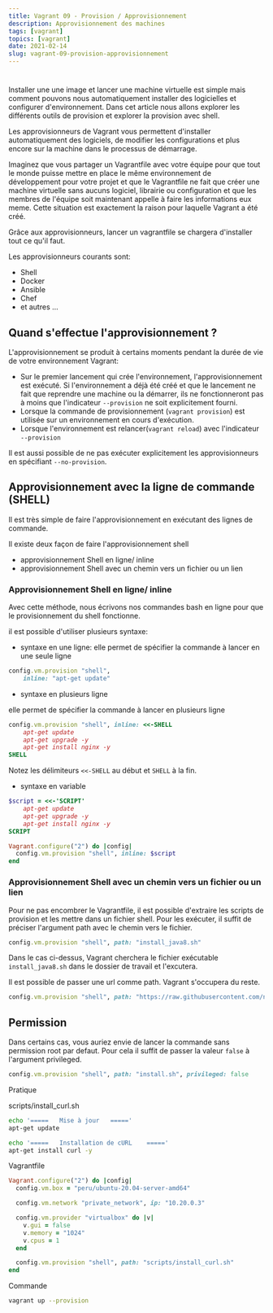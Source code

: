 ```yaml
---
title: Vagrant 09 - Provision / Approvisionnement
description: Approvisionnement des machines
tags: [vagrant]
topics: [vagrant]
date: 2021-02-14
slug: vagrant-09-provision-approvisionnement
---
```


#

Installer une une image et lancer une machine virtuelle est simple mais comment pouvons nous automatiquement installer des logicielles et configurer d'environnement. Dans cet article nous allons explorer les différents outils de provision et explorer la provision avec shell.

Les approvisionneurs de Vagrant vous permettent d'installer automatiquement des logiciels, de modifier les configurations et plus encore sur la machine dans le processus de démarrage.

Imaginez que vous partager un Vagrantfile avec votre équipe pour que tout le monde puisse mettre en place le même environnement de développement pour votre projet et que le Vagrantfile ne fait que créer une machine virtuelle sans aucuns logiciel, librairie ou configuration et que les membres de l'équipe soit maintenant appelle à faire les informations eux meme. Cette situation est exactement la raison pour laquelle Vagrant a été créé.

Grâce aux approvisionneurs, lancer un vagrantfile se chargera d'installer tout ce qu'il faut.

Les approvisionneurs courants sont:

- Shell
- Docker
- Ansible
- Chef
- et autres ...

## Quand s'effectue l'approvisionnement ?

L'approvisionnement se produit à certains moments pendant la durée de vie de votre environnement Vagrant:

- Sur le premier lancement qui crée l'environnement, l'approvisionnement est exécuté. Si l'environnement a déjà été créé et que le lancement ne fait que reprendre une machine ou la démarrer, ils ne fonctionneront pas à moins que l'indicateur `--provision` ne soit explicitement fourni.
- Lorsque la commande de provisionnement (`vagrant provision`) est utilisée sur un environnement en cours d'exécution.
- Lorsque l'environnement est relancer(`vagrant reload`) avec l'indicateur `--provision`

Il est aussi possible de ne pas exécuter explicitement les approvisionneurs en spécifiant `--no-provision`.

## Approvisionnement avec la ligne de commande (SHELL)

Il est très simple de faire l'approvisionnement en exécutant des lignes de commande.

Il existe deux façon de faire l'approvisionnement shell

- approvisionnement Shell en ligne/ inline
- approvisionnement Shell avec un chemin vers un fichier ou un lien

### Approvisionnement Shell en ligne/ inline

Avec cette méthode, nous écrivons nos commandes bash en ligne pour que le provisionnement du shell fonctionne.

il est possible d'utiliser plusieurs syntaxe:

- syntaxe en une ligne: elle permet de spécifier la commande à lancer en une seule ligne

```ruby
config.vm.provision "shell",
    inline: "apt-get update"
```

- syntaxe en plusieurs ligne

elle permet de spécifier la commande à lancer en plusieurs ligne

```ruby
config.vm.provision "shell", inline: <<-SHELL
    apt-get update
    apt-get upgrade -y
    apt-get install nginx -y
SHELL
```

Notez les délimiteurs `<<-SHELL` au début et `SHELL` à la fin.

- syntaxe en variable

```ruby
$script = <<-'SCRIPT'
	apt-get update
    apt-get upgrade -y
	apt-get install nginx -y
SCRIPT

Vagrant.configure("2") do |config|
  config.vm.provision "shell", inline: $script
end
```

### Approvisionnement Shell avec un chemin vers un fichier ou un lien

Pour ne pas encombrer le Vagrantfile, il est possible d'extraire les scripts de provision et les mettre dans un fichier shell. Pour les exécuter, il suffit de préciser l'argument path avec le chemin vers le fichier.

```ruby
config.vm.provision "shell", path: "install_java8.sh"
```

Dans le cas ci-dessus, Vagrant cherchera le fichier exécutable `install_java8.sh` dans le dossier de travail et l'excutera.

Il est possible de passer une url comme path. Vagrant s'occupera du reste.

```ruby
config.vm.provision "shell", path: "https://raw.githubusercontent.com/nvm-sh/nvm/v0.35.3/install.sh"
```

## Permission

Dans certains cas, vous auriez envie de lancer la commande sans permission root par defaut. Pour cela il suffit de passer la valeur `false` à l'argument privileged.

```ruby
config.vm.provision "shell", path: "install.sh", privileged: false
```

Pratique

scripts/install_curl.sh

```bash
echo '=====   Mise à jour   ====='
apt-get update

echo '=====   Installation de cURL    ====='
apt-get install curl -y
```

Vagrantfile

```ruby
Vagrant.configure("2") do |config|
  config.vm.box = "peru/ubuntu-20.04-server-amd64"

  config.vm.network "private_network", ip: "10.20.0.3"

  config.vm.provider "virtualbox" do |v|
    v.gui = false
    v.memory = "1024"
    v.cpus = 1
  end

  config.vm.provision "shell", path: "scripts/install_curl.sh"
end
```

Commande

```bash
vagrant up --provision
```
